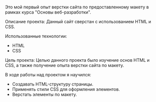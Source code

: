 
Это мой первый опыт верстки сайта по предоставленному макету в рамках курса "Основы веб-разработки".

Описание проекта:
Данный сайт сверстан с использованием HTML и CSS. 

Использованные технологии:
*   HTML
*   CSS

Цель проекта:
Целью данного проекта было изучение основ HTML и CSS, а также получение опыта верстки сайта по макету.

В ходе работы над проектом я научился:
*   Создавать HTML-структуру страницы.
*   Применять стили CSS для оформления элементов.
*   Верстать элементы по макету.
